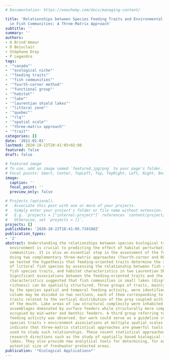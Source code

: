 ```yaml
---
# Documentation: https://wowchemy.com/docs/managing-content/

title: 'Relationships between Species Feeding Traits and Environmental Conditions
  in Fish Communities: A Three-Matrix Approach'
subtitle: ''
summary: ''
authors:
- A Brind'Amour
- D Boisclair
- Stéphane Dray
- P Legendre
tags:
- '"canada"'
- '"ecological niche"'
- '"feeding traits"'
- '"fish communities"'
- '"fourth-corner method"'
- '"functional group"'
- '"habitat"'
- '"lake"'
- '"laurentian shield lakes"'
- '"littoral zone"'
- '"quebec"'
- '"rlq"'
- '"spatial scale"'
- '"three-matrix approach"'
- '"trait"'
categories: []
date: '2011-01-01'
lastmod: 2020-10-22T20:41:05+02:00
featured: false
draft: false

# Featured image
# To use, add an image named `featured.jpg/png` to your page's folder.
# Focal points: Smart, Center, TopLeft, Top, TopRight, Left, Right, BottomLeft, Bottom, BottomRight.
image:
  caption: ''
  focal_point: ''
  preview_only: false

# Projects (optional).
#   Associate this post with one or more of your projects.
#   Simply enter your project's folder or file name without extension.
#   E.g. `projects = ["internal-project"]` references `content/project/deep-learning/index.md`.
#   Otherwise, set `projects = []`.
projects: []
publishDate: '2020-10-22T18:41:05.710108Z'
publication_types:
- '2'
abstract: Understanding the relationships between species biological traits and the
  environment is crucial to predicting the effect of habitat perturbations on fish
  communities. It is also an essential step in the assessment of the functional diversity.
  Using two complementary three-matrix approaches (fourth-corner and RLQ analyses),
  we tested the hypothesis that feeding-oriented traits determine the spatial distributions
  of littoral fish species by assessing the relationship between fish spatial distributions,
  fish species traits, and habitat characteristics in two Laurentian Shield lakes.
  Significant associations between the feeding-oriented traits and the environmental
  characteristics suggested that fish communities in small lakes (displaying low species
  richness) can be spatially structured. Three groups of traits, mainly categorized
  by the species spatial and temporal feeding activity, were identified. The water
  column may be divided in two sections, each of them corresponding to a group of
  traits related to the vertical distribution of the prey coupled with the position
  of the mouth. Lake areas of low structural complexity were inhabited by functional
  assemblages dominated by surface feeders while structurally more complex areas were
  occupied by mid-water and benthic feeders. A third group referring to the time of
  feeding activity was observed. Our work could serve as a guideline study to evaluate
  species traits × environment associations at multiple spatial scales. Our results
  indicate that three-matrix statistical approaches are powerful tools that can be
  used to study such relationships. These recent statistical approaches open up new
  research directions such as the study of spatially based biological functions in
  lakes. They also provide new analytical tools for determining, for example, the
  potential size of freshwater protected areas.
publication: '*Ecological Applications*'
---
```

